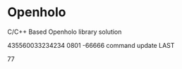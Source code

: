 # Openholo
C/C++ Based Openholo library solution

435560033234234 0801 -66666
command update
LAST

77
